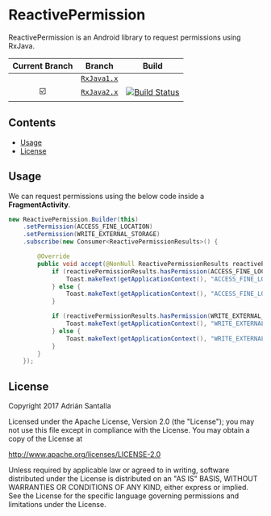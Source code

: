 # ReactivePermission

ReactivePermission is an Android library to request permissions using RxJava.

| Current Branch | Branch  | Build |
|:--------------:|:-------:|:-----:|
| | [`RxJava1.x`](https://github.com/asantalla/ReactivePermission/tree/RxJava1.x) |
| :ballot_box_with_check: | [`RxJava2.x`](https://github.com/asantalla/ReactivePermission/tree/RxJava2.x) | [![Build Status](https://travis-ci.org/asantalla/ReactivePermission.svg?branch=RxJava2.x)](https://travis-ci.org/asantalla/ReactivePermission) |

Contents
--------

- [Usage](#usage)
- [License](#license)

Usage
-----

We can request permissions using the below code inside a **FragmentActivity**.

```java
new ReactivePermission.Builder(this)
    .setPermission(ACCESS_FINE_LOCATION)
    .setPermission(WRITE_EXTERNAL_STORAGE)
    .subscribe(new Consumer<ReactivePermissionResults>() {

        @Override
        public void accept(@NonNull ReactivePermissionResults reactivePermissionResults) throws Exception {
            if (reactivePermissionResults.hasPermission(ACCESS_FINE_LOCATION)) {
                Toast.makeText(getApplicationContext(), "ACCESS_FINE_LOCATION GRANTED", Toast.LENGTH_LONG).show();
            } else {
                Toast.makeText(getApplicationContext(), "ACCESS_FINE_LOCATION NOT GRANTED", Toast.LENGTH_LONG).show();
            }

            if (reactivePermissionResults.hasPermission(WRITE_EXTERNAL_STORAGE)) {
                Toast.makeText(getApplicationContext(), "WRITE_EXTERNAL_STORAGE GRANTED", Toast.LENGTH_LONG).show();
            } else {
                Toast.makeText(getApplicationContext(), "WRITE_EXTERNAL_STORAGE NOT GRANTED", Toast.LENGTH_LONG).show();
            }
        }
    });
```

License
-------

Copyright 2017 Adrián Santalla

Licensed under the Apache License, Version 2.0 (the "License"); you may not use this file except in compliance with the License. You may obtain a copy of the License at

http://www.apache.org/licenses/LICENSE-2.0

Unless required by applicable law or agreed to in writing, software distributed under the License is distributed on an "AS IS" BASIS, WITHOUT WARRANTIES OR CONDITIONS OF ANY KIND, either express or implied. See the License for the specific language governing permissions and limitations under the License.